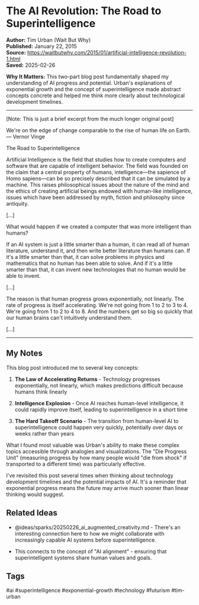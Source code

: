 # The AI Revolution: The Road to Superintelligence

**Author:** Tim Urban (Wait But Why)  
**Published:** January 22, 2015  
**Source:** https://waitbutwhy.com/2015/01/artificial-intelligence-revolution-1.html  
**Saved:** 2025-02-26  

**Why It Matters:** This two-part blog post fundamentally shaped my understanding of AI progress and potential. Urban's explanations of exponential growth and the concept of superintelligence made abstract concepts concrete and helped me think more clearly about technological development timelines.

---

[Note: This is just a brief excerpt from the much longer original post]

We're on the edge of change comparable to the rise of human life on Earth. — Vernor Vinge

The Road to Superintelligence

Artificial Intelligence is the field that studies how to create computers and software that are capable of intelligent behavior. The field was founded on the claim that a central property of humans, intelligence—the sapience of Homo sapiens—can be so precisely described that it can be simulated by a machine. This raises philosophical issues about the nature of the mind and the ethics of creating artificial beings endowed with human-like intelligence, issues which have been addressed by myth, fiction and philosophy since antiquity.

[...]

What would happen if we created a computer that was more intelligent than humans?

If an AI system is just a little smarter than a human, it can read all of human literature, understand it, and then write better literature than humans can. If it's a little smarter than that, it can solve problems in physics and mathematics that no human has been able to solve. And if it's a little smarter than that, it can invent new technologies that no human would be able to invent.

[...]

The reason is that human progress grows exponentially, not linearly. The rate of progress is itself accelerating. We're not going from 1 to 2 to 3 to 4. We're going from 1 to 2 to 4 to 8. And the numbers get so big so quickly that our human brains can't intuitively understand them.

[...]

---

## My Notes

This blog post introduced me to several key concepts:

1. **The Law of Accelerating Returns** - Technology progresses exponentially, not linearly, which makes predictions difficult because humans think linearly

2. **Intelligence Explosion** - Once AI reaches human-level intelligence, it could rapidly improve itself, leading to superintelligence in a short time

3. **The Hard Takeoff Scenario** - The transition from human-level AI to superintelligence could happen very quickly, potentially over days or weeks rather than years

What I found most valuable was Urban's ability to make these complex topics accessible through analogies and visualizations. The "Die Progress Unit" (measuring progress by how many people would "die from shock" if transported to a different time) was particularly effective.

I've revisited this post several times when thinking about technology development timelines and the potential impacts of AI. It's a reminder that exponential progress means the future may arrive much sooner than linear thinking would suggest.

## Related Ideas

- @ideas/sparks/20250226_ai_augmented_creativity.md - There's an interesting connection here to how we might collaborate with increasingly capable AI systems before superintelligence.

- This connects to the concept of "AI alignment" - ensuring that superintelligent systems share human values and goals.

## Tags
#ai #superintelligence #exponential-growth #technology #futurism #tim-urban 